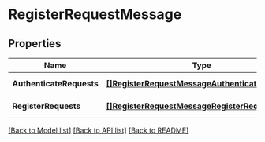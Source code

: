 # RegisterRequestMessage

## Properties
Name | Type | Description | Notes
------------ | ------------- | ------------- | -------------
**AuthenticateRequests** | [**[]RegisterRequestMessageAuthenticateRequests**](RegisterRequestMessage_authenticateRequests.md) |  | [default to null]
**RegisterRequests** | [**[]RegisterRequestMessageRegisterRequests**](RegisterRequestMessage_registerRequests.md) |  | [default to null]

[[Back to Model list]](../README.md#documentation-for-models) [[Back to API list]](../README.md#documentation-for-api-endpoints) [[Back to README]](../README.md)

